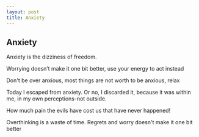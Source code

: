 ```yaml
---
layout: post
title: Anxiety
---
```



## Anxiety

Anxiety is the dizziness of freedom.

Worrying doesn’t make it one bit better, use your energy to act instead

Don't be over anxious, most things are not worth to be anxious, relax 

Today I escaped from anxiety. Or no, I discarded it, because it was within me, in my own perceptions-not outside.

How much pain the evils have cost us that have never happened!

Overthinking is a waste of time. Regrets and worry doesn't make it one bit better 

